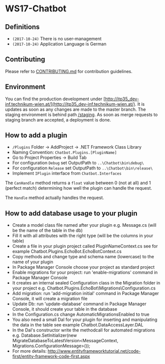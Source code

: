 # WS17-Chatbot

## Definitions

* ``(2017-10-24)`` There is no user-management
* ``(2017-10-24)`` Application Language is German

## Contributing

Please refer to [CONTRIBUTING.md](/CONTRIBUTING.md) for contribution guidelines.

## Environment

You can find the production development under [http://itp35_dev-inf.technikum-wien.at/](http://itp35_dev-inf.technikum-wien.at/). It is updates as soon as any changes are made to the master branch. The staging environment is behind path [/staging](http://itp35_dev-inf.technikum-wien.at/staging). As soon as merge requests to staging branch are accepted, a deployment is done.

## How to add a plugin

* ``/Plugins`` Folder -> AddProject -> .NET Framework Class Library
* Naming Convention: ``Chatbot.Plugins.[PluginName]``
* Go to Project Properties -> Build Tab
* For configuration ``Debug`` set OutputPath to ``..\Chatbot\bin\debug\``
* For configuration ``Release`` set OutputPath to ``..\Chatbot\bin\release\``
* Implement ``IPlugin`` interface from ``Chatbot.Interfaces``

The ``CanHandle`` method returns a ``float`` value between 0 (not at all) and 1 (perfect match) determining how well the plugin can handle the request.

The ``Handle`` method actually handles the request.

## How to add database usage to your plugin

* Create a model class file named after your plugin e.g. Message.cs (will be the name of the table in the db)
* Fill it with all attributes with the right type (will be the columns in your table)
* Create a file in your plugin project called PluginNameContext.cs see for example Chatbot.Plugins.EchoBot.EchoBotContext.cs
* Copy methods and change type and schema name (lowercase) to the name of your plugin
* In Package Manager Console choose your project as standard project
* Enable migrations for your project: run 'enable-migrations' command in Package Manager Console
* It creates an internal sealed Configuration class in the Migration folder in your project e.g. Chatbot.Plugins.EchoBot\Migrations\Configuration.cs
* Add migration: run 'add-migration initial' command in Package Manager Console, it will create a migration file 
* Update Db: run 'update-database' command in Package Manager Console, it should create your table in the database
* In the Configuration.cs change AutomaticMigrationsEnabled to true 
* You also need a small Dal for your plugin for inserting and manipulating the data in the table see example Chatbot.DataAccessLayer.DAL
* In the Dal's constructor write the methodcall for automated migrations e.g. Database.SetInitializer<MessageContext>(new MigrateDatabaseToLatestVersion<MessageContext, Migrations.ConfigurationMessage>());
* For more details: http://www.entityframeworktutorial.net/code-first/entity-framework-code-first.aspx
